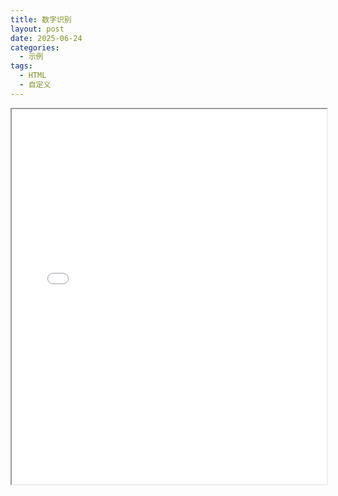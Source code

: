 ```yaml
---
title: 数字识别
layout: post
date: 2025-06-24
categories:
  - 示例
tags:
  - HTML
  - 自定义
---
```


<iframe src="/custom-pages/number.html" width="100%" height="600px"></iframe>
